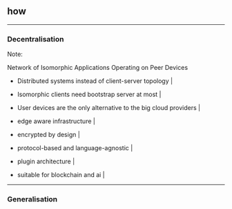 ## how


--- 

### Decentralisation


Note:

Network of Isomorphic Applications Operating on Peer Devices

- Distributed systems instead of client-server topology |
- Isomorphic clients need bootstrap server at most  |
- User devices are the only alternative to the big cloud providers |

- edge aware infrastructure |
- encrypted by design |
- protocol-based and language-agnostic |
- plugin architecture |
- suitable for blockchain and ai |

---

### Generalisation


